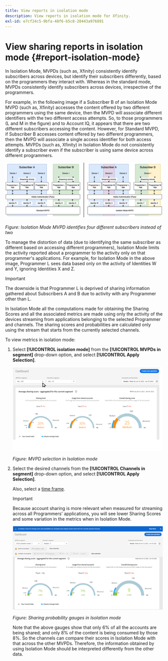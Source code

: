 ```yaml
---
title: View reports in isolation mode
description: View reports in isolation mode for Xfinity.
exl-id: e7cf24c5-9bfa-48f6-b5c8-20443a976891
---
```

# View sharing reports in isolation mode {#report-isolation-mode}

In Isolation Mode, MVPDs (such as, Xfinity) consistently identify subscribers across devices, but identify their subscribers differently, based on the programmers they interact with. Whereas in the standard mode, MVPDs consistently identify subscribers across devices, irrespective of the programmers.

For example, in the following image if a Subscriber B of an Isolation Mode MVPD (such as, Xfinity) accesses the content offered by two different programmers using the same device, then the MVPD will associate different identifiers with the two different access attempts. So, to those programmers (L and M in the figure) and to Account IQ, it appears that there are two different subscribers accessing the content. However, for Standard MVPD, if Subscriber B accesses content offered by two different programmers, then the MVPD will associate a single access identifier for both access attempts. MVPDs (such as, Xfinity) in Isolation Mode do not consistently identify a subscriber even if the subscriber is using same device across different programmers.

![](assets/isolation-diff-new.png)

*Figure: Isolation Mode MVPD identifies four different subscribers instead of two*

To manage the distortion of data (due to identifying the same subscriber as different based on accessing different programmers), Isolation Mode limits the activity reported about a programmer to the activity only on that programmer's applications. For example, for Isolation Mode in the above image, Programmer L sees data based only on the activity of Identities W and Y, ignoring Identities X and Z.

>[!IMPORTANT]
>
> The downside is that Programmer L is deprived of sharing information gathered about Subscribers A and B due to activity with any Programmer other than L.

In Isolation Mode all the computations made for obtaining the Sharing Scores and all the associated metrics are made using only the activity of the devices streaming from applications belonging to the selected Programmer and channels.
The sharing scores and probabilities are calculated only using the stream that starts from the currently selected channels.

To view metrics in isolation mode:

1. Select **[!UICONTROL isolation mode]** from the **[!UICONTROL MVPDs in segment]** drop-down option, and select **[!UICONTROL Apply Selection]**.

   ![](assets/xfinity-in-segment.gif)

   *Figure: MVPD selection in Isolation mode*

1. Select the desired channels from the **[!UICONTROL Channels in segment]** drop-down option, and select **[!UICONTROL Apply Selection]**. 

   Also, select a [time frame](/help/accountiq/product-concepts.md#granularity-def).

   >[!IMPORTANT]
   >
   >Because account sharing is more relevant when measured for streaming across all Programmers' applications, you will see lower Sharing Scores and some variation in the metrics when in Isolation Mode.

   ![](assets/aggregate-sharing-isolation.png)

   *Figure: Sharing probability gauges in Isolation mode*

   Note that the above gauges show that only 6% of all the accounts are being shared; and only 8% of the content is being consumed by those 8%. So the channels can compare their scores in Isolation Mode with that across the other MVPDs. Therefore, the information obtained by using Isolation Mode should be interpreted differently from the other data.
